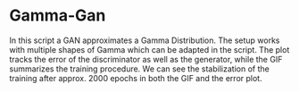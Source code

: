 # Gamma-Gan
In this script a GAN approximates a Gamma Distribution. The setup works with multiple shapes of Gamma which can be adapted in the script.
The plot tracks the error of the discriminator as well as the generator, while the GIF summarizes the training procedure. We can see the 
stabilization of the training after approx. 2000 epochs in both the GIF and the error plot. 
